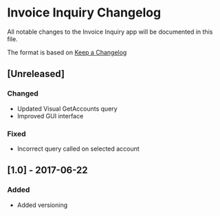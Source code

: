 # Invoice Inquiry Changelog
All notable changes to the Invoice Inquiry app will be documented in this file.

The format is based on [Keep a Changelog](http://keepachangelog.com/en/1.0.0/)

## [Unreleased]
### Changed
- Updated Visual GetAccounts query
- Improved GUI interface

### Fixed
- Incorrect query called on selected account

## [1.0] - 2017-06-22
### Added
- Added versioning
